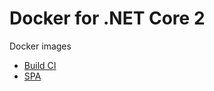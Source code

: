 # Docker for .NET Core 2

Docker images
 - [Build CI](./build-ci/README.md)
 - [SPA](./spa/README.md)